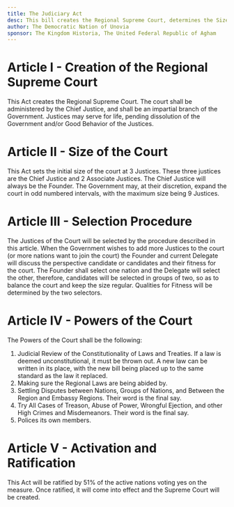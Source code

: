 ```yaml
---
title: The Judiciary Act
desc: This bill creates the Regional Supreme Court, determines the Size of the Court, allows for Expansion of the Court to a Maximum of 9 Justices, determines Selection Procedure and sets the Powers of the Court.
author: The Democratic Nation of Unovia
sponsor: The Kingdom Historia, The United Federal Republic of Agham
---
```


# Article I - Creation of the Regional Supreme Court

This Act creates the Regional Supreme Court. The court shall be administered by the Chief Justice, and shall be an impartial branch of the Government. Justices may serve for life, pending dissolution of the Government and/or Good Behavior of the Justices.

# Article II - Size of the Court

This Act sets the initial size of the court at 3 Justices. These three justices are the Chief Justice and 2 Associate Justices. The Chief Justice will always be the Founder. The Government may, at their discretion, expand the court in odd numbered intervals, with the maximum size being 9 Justices.

# Article III - Selection Procedure

The Justices of the Court will be selected by the procedure described in this article. When the Government wishes to add more Justices to the court (or more nations want to join the court) the Founder and current Delegate will discuss the perspective candidate or candidates and their fitness for the court. The Founder shall select one nation and the Delegate will select the other, therefore, candidates will be selected in groups of two, so as to balance the court and keep the size regular. Qualities for Fitness will be determined by the two selectors.

# Article IV - Powers of the Court

The Powers of the Court shall be the following:

1. Judicial Review of the Constitutionality of Laws and Treaties. If a law is deemed unconstitutional, it must be thrown out. A new law can be written in its place, with the new bill being placed up to the same standard as the law it replaced.
2. Making sure the Regional Laws are being abided by.
3. Settling Disputes between Nations, Groups of Nations, and Between the Region and Embassy Regions. Their word is the final say.
4. Try All Cases of Treason, Abuse of Power, Wrongful Ejection, and other High Crimes and Misdemeanors. Their word is the final say.
5. Polices its own members.

# Article V - Activation and Ratification

This Act will be ratified by 51% of the active nations voting yes on the measure. Once ratified, it will come into effect and the Supreme Court will be created.
